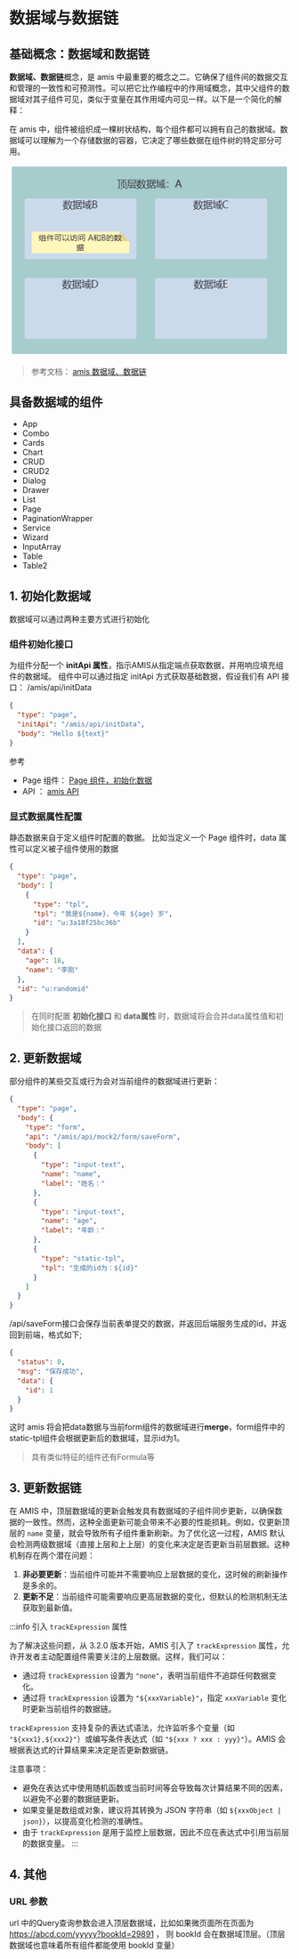 # 数据域与数据链

## 基础概念：数据域和数据链
**数据域、数据链**概念，是 amis 中最重要的概念之二。它确保了组件间的数据交互和管理的一致性和可预测性。可以把它比作编程中的作用域概念，其中父组件的数据域对其子组件可见，类似于变量在其作用域内可见一样。以下是一个简化的解释：

在 amis 中，组件被组织成一棵树状结构，每个组件都可以拥有自己的数据域。数据域可以理解为一个存储数据的容器，它决定了哪些数据在组件树的特定部分可用。

![amis-data-scope-data-link](/img/amis/amis-data-scope-data-link.png)

> 参考文档： [amis 数据域、数据链](https://aisuda.bce.baidu.com/amis/zh-CN/docs/concepts/datascope-and-datachain)

## 具备数据域的组件

- App
- Combo
- Cards
- Chart
- CRUD
- CRUD2
- Dialog
- Drawer
- List
- Page
- PaginationWrapper
- Service
- Wizard
- InputArray
- Table
- Table2


## 1. 初始化数据域
数据域可以通过两种主要方式进行初始化

### 组件初始化接口
为组件分配一个 **initApi 属性**，指示AMIS从指定端点获取数据，并用响应填充组件的数据域。
组件中可以通过指定 initApi 方式获取基础数据，假设我们有 API 接口： /amis/api/initData
```json
{
  "type": "page",
  "initApi": "/amis/api/initData",
  "body": "Hello ${text}"
}
```
参考

- Page 组件：  [Page 组件，初始化数据](https://aisuda.bce.baidu.com/amis/zh-CN/components/page#%E9%A1%B5%E9%9D%A2%E5%88%9D%E5%A7%8B%E5%8C%96%E8%AF%B7%E6%B1%82)
- API ： [amis API](https://aisuda.bce.baidu.com/amis/zh-CN/docs/types/api?page=1)

### 显式数据属性配置
静态数据来自于定义组件时配置的数据。
比如当定义一个 Page 组件时，data 属性可以定义被子组件使用的数据
```json
{
  "type": "page",
  "body": [
    {
      "type": "tpl",
      "tpl": "我是${name}，今年 ${age} 岁",
      "id": "u:3a18f25bc36b"
    }
  ],
  "data": {
    "age": 18,
    "name": "李刚"
  },
  "id": "u:randomid"
}
```

> 在同时配置 **初始化接口** 和 **data属性** 时，数据域将会合并data属性值和初始化接口返回的数据


## 2. 更新数据域
部分组件的某些交互或行为会对当前组件的数据域进行更新：

```json
{
  "type": "page",
  "body": {
    "type": "form",
    "api": "/amis/api/mock2/form/saveForm",
    "body": [
      {
        "type": "input-text",
        "name": "name",
        "label": "姓名："
      },
      {
        "type": "input-text",
        "name": "age",
        "label": "年龄："
      },
      {
        "type": "static-tpl",
        "tpl": "生成的id为：${id}"
      }
    ]
  }
}
```
/api/saveForm接口会保存当前表单提交的数据，并返回后端服务生成的id，并返回到前端，格式如下;
```json
{
  "status": 0,
  "msg": "保存成功",
  "data": {
    "id": 1
  }
}
```
这时 amis 将会把data数据与当前form组件的数据域进行**merge**，form组件中的static-tpl组件会根据更新后的数据域，显示id为1。
> 具有类似特征的组件还有Formula等

## 3. 更新数据链

在 AMIS 中，顶层数据域的更新会触发具有数据域的子组件同步更新，以确保数据的一致性。然而，这种全面更新可能会带来不必要的性能损耗。例如，仅更新顶层的 `name` 变量，就会导致所有子组件重新刷新。为了优化这一过程，AMIS 默认会检测两级数据域（直接上层和上上层）的变化来决定是否更新当前层数据。这种机制存在两个潜在问题：

1. **非必要更新**：当前组件可能并不需要响应上层数据的变化，这时候的刷新操作是多余的。
2. **更新不足**：当前组件可能需要响应更高层数据的变化，但默认的检测机制无法获取到最新值。

:::info 引入 `trackExpression` 属性

为了解决这些问题，从 3.2.0 版本开始，AMIS 引入了 `trackExpression` 属性，允许开发者主动配置组件需要关注的上层数据。这样，我们可以：

- 通过将 `trackExpression` 设置为 `"none"`，表明当前组件不追踪任何数据变化。
- 通过将 `trackExpression` 设置为 `"${xxxVariable}"`，指定 `xxxVariable` 变化时更新当前组件的数据链。

`trackExpression` 支持复杂的表达式语法，允许监听多个变量（如 `"${xxx1},${xxx2}"`）或编写条件表达式（如 `"${xxx ? xxx : yyy}"`）。AMIS 会根据表达式的计算结果来决定是否更新数据链。


注意事项：
- 避免在表达式中使用随机函数或当前时间等会导致每次计算结果不同的因素，以避免不必要的数据链更新。
- 如果变量是数组或对象，建议将其转换为 JSON 字符串（如 `${xxxObject | json}`），以提高变化检测的准确性。
- 由于 `trackExpression` 是用于监控上层数据，因此不应在表达式中引用当前层的数据变量。
:::




## 4. 其他

### URL 参数
url 中的Query查询参数会进入顶层数据域，比如如果微页面所在页面为 https://abcd.com/yyyyy?bookId=29891 ， 则 bookId 会在数据域顶层。（顶层数据域也意味着所有组件都能使用 bookId 变量）



